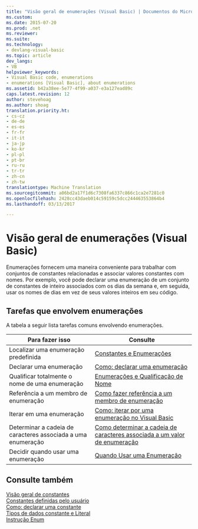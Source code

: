 ```yaml
---
title: "Visão geral de enumerações (Visual Basic) | Documentos do Microsoft"
ms.custom: 
ms.date: 2015-07-20
ms.prod: .net
ms.reviewer: 
ms.suite: 
ms.technology:
- devlang-visual-basic
ms.topic: article
dev_langs:
- VB
helpviewer_keywords:
- Visual Basic code, enumerations
- enumerations [Visual Basic], about enumerations
ms.assetid: b42a38ee-5e77-4f99-a037-e3a127ead89c
caps.latest.revision: 12
author: stevehoag
ms.author: shoag
translation.priority.ht:
- cs-cz
- de-de
- es-es
- fr-fr
- it-it
- ja-jp
- ko-kr
- pl-pl
- pt-br
- ru-ru
- tr-tr
- zh-cn
- zh-tw
translationtype: Machine Translation
ms.sourcegitcommit: a06bd2a17f1d6c7308fa6337c866c1ca2e7281c0
ms.openlocfilehash: 2428cc43daeb014c59159c5dcc244463553864b4
ms.lasthandoff: 03/13/2017

---
```

# <a name="enumerations-overview-visual-basic"></a>Visão geral de enumerações (Visual Basic)
Enumerações fornecem uma maneira conveniente para trabalhar com conjuntos de constantes relacionadas e associar valores constantes com nomes. Por exemplo, você pode declarar uma enumeração de um conjunto de constantes de inteiro associados com os dias da semana e, em seguida, usar os nomes de dias em vez de seus valores inteiros em seu código.  
  
## <a name="tasks-involving-enumerations"></a>Tarefas que envolvem enumerações  
 A tabela a seguir lista tarefas comuns envolvendo enumerações.  
  
|Para fazer isso|Consulte|  
|----------------|---------|  
|Localizar uma enumeração predefinida|[Constantes e Enumerações](../../../../visual-basic/language-reference/constants-and-enumerations.md)|  
|Declarar uma enumeração|[Como: declarar uma enumeração](../../../../visual-basic/programming-guide/language-features/constants-enums/how-to-declare-enumerations.md)|  
|Qualificar totalmente o nome de uma enumeração|[Enumerações e Qualificação de Nome](../../../../visual-basic/programming-guide/language-features/constants-enums/enumerations-and-name-qualification.md)|  
|Referência a um membro de enumeração|[Como fazer referência a um membro de enumeração](../../../../visual-basic/programming-guide/language-features/constants-enums/how-to-refer-to-an-enumeration-member.md)|  
|Iterar em uma enumeração|[Como: iterar por uma enumeração no Visual Basic](../../../../visual-basic/programming-guide/language-features/constants-enums/how-to-iterate-through-an-enumeration.md)|  
|Determinar a cadeia de caracteres associada a uma enumeração|[Como determinar a cadeia de caracteres associada a um valor de enumeração](../../../../visual-basic/programming-guide/language-features/constants-enums/how-to-determine-the-string-associated-with-an-enumeration-value.md)|  
|Decidir quando usar uma enumeração|[Quando Usar uma Enumeração](../../../../visual-basic/programming-guide/language-features/constants-enums/when-to-use-an-enumeration.md)|  
  
## <a name="see-also"></a>Consulte também  
 [Visão geral de constantes](../../../../visual-basic/programming-guide/language-features/constants-enums/constants-overview.md)   
 [Constantes definidas pelo usuário](../../../../visual-basic/programming-guide/language-features/constants-enums/user-defined-constants.md)   
 [Como: declarar uma constante](../../../../visual-basic/programming-guide/language-features/constants-enums/how-to-declare-a-constant.md)   
 [Tipos de dados constante e Literal](../../../../visual-basic/programming-guide/language-features/constants-enums/constant-and-literal-data-types.md)   
 [Instrução Enum](../../../../visual-basic/language-reference/statements/enum-statement.md)
